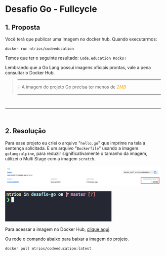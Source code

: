 # Desafio Go - Fullcycle

## 1. Proposta
Você terá que publicar uma imagem no docker hub. Quando executarmos:

```
docker run ntrios/codeeducation
```

Temos que ter o seguinte resultado: `Code.education Rocks!`

Lembrando que a Go Lang possui imagens oficiais prontas, vale a pena consultar o Docker Hub.

> ***
> 💡 A imagem do projeto Go precisa ter menos de <span style="color: orange">*2MB*</span>
> ***
&nbsp;
___
&nbsp;
## 2. Resolução
Para esse projeto eu criei o arquivo "`hello.go`" que imprime na tela a sentença solicitada. E um arquivo "`Dockerfile`" usando a imagem `golang:alpine`, para reduzir significativamente o tamanho da imagem, utilizei o Multi Stage com a imagem `scratch`.

![Imagem 1.04MB](./assets/imagem-compress.png)

![docker run](./assets/docker-run.gif)

Para acessar a imagem no Docker Hub, [clique aqui](https://hub.docker.com/r/ntrios/codeeducation/tags).

Ou rode o comando abaixo para baixar a imagem do projeto.
```
docker pull ntrios/codeeducation:latest
```

